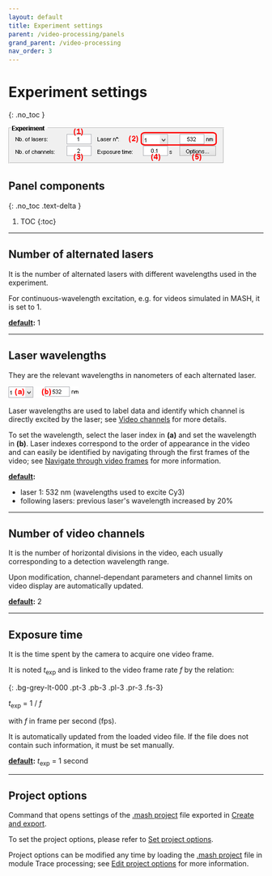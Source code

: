```yaml
---
layout: default
title: Experiment settings
parent: /video-processing/panels
grand_parent: /video-processing
nav_order: 3
---
```


# Experiment settings
{: .no_toc }

<a href="../../assets/images/gui/VP-panel-expset.png"><img src="../../assets/images/gui/VP-panel-expset.png" style="max-width: 426px;"/></a>

## Panel components
{: .no_toc .text-delta }

1. TOC
{:toc}

---

## Number of alternated lasers

It is the number of alternated lasers with different wavelengths used in the experiment. 

For continuous-wavelength excitation, e.g. for videos simulated in MASH, it is set to 1.

**<u>default</u>:** 1

---

## Laser wavelengths

They are the relevant wavelengths in nanometers of each alternated laser. 

<a href="../../assets/images/gui/VP-panel-expset-laser.png"><img src="../../assets/images/gui/VP-panel-expset-laser.png" style="max-width: 138px;"/></a>

Laser wavelengths are used to label data and identify which channel is directly excited by the laser; see 
[Video channels](../functionalities/set-project-options#video-channels) for more details.

To set the wavelength, select the laser index in **(a)** and set the wavelength in **(b)**. 
Laser indexes correspond to the order of appearance in the video and can easily be identified by navigating through the first frames of the video; see 
[Navigate through video frames](area-visualization#navigate-through-video-frames) for more information.

**<u>default</u>:** 
* laser 1: 532 nm (wavelengths used to excite Cy3)
* following lasers: previous laser's wavelength increased by 20%

---

## Number of video channels

It is the number of horizontal divisions in the video, each usually corresponding to a detection wavelength range.

Upon modification, channel-dependant parameters and channel limits on video display are automatically updated.

**<u>default</u>:** 2

---

## Exposure time

It is the time spent by the camera to acquire one video frame.

It is noted *t*<sub>exp</sub> and is linked to the video frame rate *f* by the relation:

{: .bg-grey-lt-000 .pt-3 .pb-3 .pl-3 .pr-3 .fs-3}
<p style="border-radius: 5px;">
<i>t</i><sub>exp</sub> = 1 / <i>f</i>
</p>

with *f* in frame per second (fps).

It is automatically updated from the loaded video file. 
If the file does not contain such information, it must be set manually.

**<u>default</u>:** *t*<sub>exp</sub> = 1 second

---

## Project options

Command that opens settings of the 
[.mash project](../../output-files/mash-mash-project) file exported in 
[Create and export](panel-intensity-integration).

To set the project options, please refer to 
[Set project options](../functionalities/set-project-options).

Project options can be modified any time by loading the [.mash project](../../output-files/mash-mash-project) file in module Trace processing; see 
[Edit project options](../../trace-processing/panels/area-management#edit-project-options) for more information.

